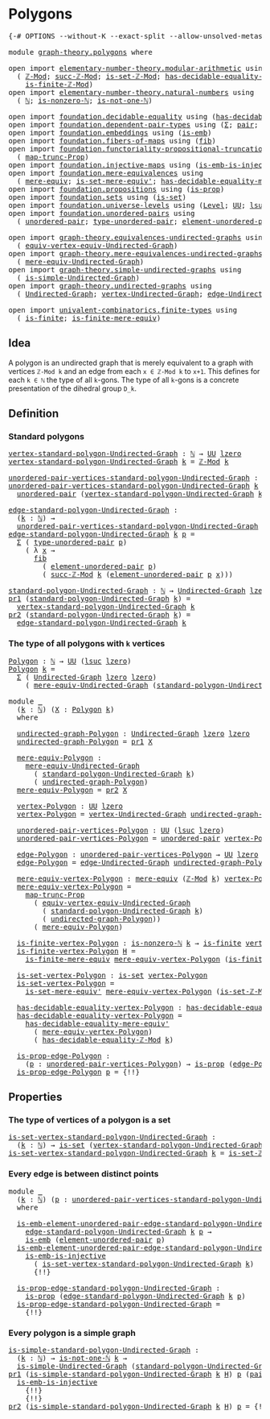 # Polygons

<pre class="Agda"><a id="21" class="Symbol">{-#</a> <a id="25" class="Keyword">OPTIONS</a> <a id="33" class="Pragma">--without-K</a> <a id="45" class="Pragma">--exact-split</a> <a id="59" class="Pragma">--allow-unsolved-metas</a> <a id="82" class="Symbol">#-}</a>

<a id="87" class="Keyword">module</a> <a id="94" href="graph-theory.polygons.html" class="Module">graph-theory.polygons</a> <a id="116" class="Keyword">where</a>

<a id="123" class="Keyword">open</a> <a id="128" class="Keyword">import</a> <a id="135" href="elementary-number-theory.modular-arithmetic.html" class="Module">elementary-number-theory.modular-arithmetic</a> <a id="179" class="Keyword">using</a>
  <a id="187" class="Symbol">(</a> <a id="189" href="elementary-number-theory.modular-arithmetic.html#3748" class="Function">ℤ-Mod</a><a id="194" class="Symbol">;</a> <a id="196" href="elementary-number-theory.modular-arithmetic.html#5934" class="Function">succ-ℤ-Mod</a><a id="206" class="Symbol">;</a> <a id="208" href="elementary-number-theory.modular-arithmetic.html#4677" class="Function">is-set-ℤ-Mod</a><a id="220" class="Symbol">;</a> <a id="222" href="elementary-number-theory.modular-arithmetic.html#4398" class="Function">has-decidable-equality-ℤ-Mod</a><a id="250" class="Symbol">;</a>
    <a id="256" href="elementary-number-theory.modular-arithmetic.html#4993" class="Function">is-finite-ℤ-Mod</a><a id="271" class="Symbol">)</a>
<a id="273" class="Keyword">open</a> <a id="278" class="Keyword">import</a> <a id="285" href="elementary-number-theory.natural-numbers.html" class="Module">elementary-number-theory.natural-numbers</a> <a id="326" class="Keyword">using</a>
  <a id="334" class="Symbol">(</a> <a id="336" href="elementary-number-theory.natural-numbers.html#1548" class="Datatype">ℕ</a><a id="337" class="Symbol">;</a> <a id="339" href="elementary-number-theory.natural-numbers.html#2029" class="Function">is-nonzero-ℕ</a><a id="351" class="Symbol">;</a> <a id="353" href="elementary-number-theory.natural-numbers.html#2185" class="Function">is-not-one-ℕ</a><a id="365" class="Symbol">)</a>

<a id="368" class="Keyword">open</a> <a id="373" class="Keyword">import</a> <a id="380" href="foundation.decidable-equality.html" class="Module">foundation.decidable-equality</a> <a id="410" class="Keyword">using</a> <a id="416" class="Symbol">(</a><a id="417" href="foundation.decidable-equality.html#1796" class="Function">has-decidable-equality</a><a id="439" class="Symbol">)</a>
<a id="441" class="Keyword">open</a> <a id="446" class="Keyword">import</a> <a id="453" href="foundation.dependent-pair-types.html" class="Module">foundation.dependent-pair-types</a> <a id="485" class="Keyword">using</a> <a id="491" class="Symbol">(</a><a id="492" href="foundation-core.dependent-pair-types.html#515" class="Record">Σ</a><a id="493" class="Symbol">;</a> <a id="495" href="foundation-core.dependent-pair-types.html#588" class="InductiveConstructor">pair</a><a id="499" class="Symbol">;</a> <a id="501" href="foundation-core.dependent-pair-types.html#605" class="Field">pr1</a><a id="504" class="Symbol">;</a> <a id="506" href="foundation-core.dependent-pair-types.html#617" class="Field">pr2</a><a id="509" class="Symbol">)</a>
<a id="511" class="Keyword">open</a> <a id="516" class="Keyword">import</a> <a id="523" href="foundation.embeddings.html" class="Module">foundation.embeddings</a> <a id="545" class="Keyword">using</a> <a id="551" class="Symbol">(</a><a id="552" href="foundation-core.embeddings.html#992" class="Function">is-emb</a><a id="558" class="Symbol">)</a>
<a id="560" class="Keyword">open</a> <a id="565" class="Keyword">import</a> <a id="572" href="foundation.fibers-of-maps.html" class="Module">foundation.fibers-of-maps</a> <a id="598" class="Keyword">using</a> <a id="604" class="Symbol">(</a><a id="605" href="foundation-core.fibers-of-maps.html#942" class="Function">fib</a><a id="608" class="Symbol">)</a>
<a id="610" class="Keyword">open</a> <a id="615" class="Keyword">import</a> <a id="622" href="foundation.functoriality-propositional-truncation.html" class="Module">foundation.functoriality-propositional-truncation</a> <a id="672" class="Keyword">using</a>
  <a id="680" class="Symbol">(</a> <a id="682" href="foundation.functoriality-propositional-truncation.html#1456" class="Function">map-trunc-Prop</a><a id="696" class="Symbol">)</a>
<a id="698" class="Keyword">open</a> <a id="703" class="Keyword">import</a> <a id="710" href="foundation.injective-maps.html" class="Module">foundation.injective-maps</a> <a id="736" class="Keyword">using</a> <a id="742" class="Symbol">(</a><a id="743" href="foundation.injective-maps.html#4730" class="Function">is-emb-is-injective</a><a id="762" class="Symbol">)</a>
<a id="764" class="Keyword">open</a> <a id="769" class="Keyword">import</a> <a id="776" href="foundation.mere-equivalences.html" class="Module">foundation.mere-equivalences</a> <a id="805" class="Keyword">using</a>
  <a id="813" class="Symbol">(</a> <a id="815" href="foundation.mere-equivalences.html#1415" class="Function">mere-equiv</a><a id="825" class="Symbol">;</a> <a id="827" href="foundation.mere-equivalences.html#3474" class="Function">is-set-mere-equiv&#39;</a><a id="845" class="Symbol">;</a> <a id="847" href="foundation.mere-equivalences.html#4013" class="Function">has-decidable-equality-mere-equiv&#39;</a><a id="881" class="Symbol">)</a>
<a id="883" class="Keyword">open</a> <a id="888" class="Keyword">import</a> <a id="895" href="foundation.propositions.html" class="Module">foundation.propositions</a> <a id="919" class="Keyword">using</a> <a id="925" class="Symbol">(</a><a id="926" href="foundation-core.propositions.html#1309" class="Function">is-prop</a><a id="933" class="Symbol">)</a>
<a id="935" class="Keyword">open</a> <a id="940" class="Keyword">import</a> <a id="947" href="foundation.sets.html" class="Module">foundation.sets</a> <a id="963" class="Keyword">using</a> <a id="969" class="Symbol">(</a><a id="970" href="foundation-core.sets.html#1113" class="Function">is-set</a><a id="976" class="Symbol">)</a>
<a id="978" class="Keyword">open</a> <a id="983" class="Keyword">import</a> <a id="990" href="foundation.universe-levels.html" class="Module">foundation.universe-levels</a> <a id="1017" class="Keyword">using</a> <a id="1023" class="Symbol">(</a><a id="1024" href="Agda.Primitive.html#597" class="Postulate">Level</a><a id="1029" class="Symbol">;</a> <a id="1031" href="foundation-core.universe-levels.html#235" class="Primitive">UU</a><a id="1033" class="Symbol">;</a> <a id="1035" href="Agda.Primitive.html#780" class="Primitive">lsuc</a><a id="1039" class="Symbol">;</a> <a id="1041" href="Agda.Primitive.html#764" class="Primitive">lzero</a><a id="1046" class="Symbol">)</a>
<a id="1048" class="Keyword">open</a> <a id="1053" class="Keyword">import</a> <a id="1060" href="foundation.unordered-pairs.html" class="Module">foundation.unordered-pairs</a> <a id="1087" class="Keyword">using</a>
  <a id="1095" class="Symbol">(</a> <a id="1097" href="foundation.unordered-pairs.html#2488" class="Function">unordered-pair</a><a id="1111" class="Symbol">;</a> <a id="1113" href="foundation.unordered-pairs.html#2863" class="Function">type-unordered-pair</a><a id="1132" class="Symbol">;</a> <a id="1134" href="foundation.unordered-pairs.html#3589" class="Function">element-unordered-pair</a><a id="1156" class="Symbol">)</a>

<a id="1159" class="Keyword">open</a> <a id="1164" class="Keyword">import</a> <a id="1171" href="graph-theory.equivalences-undirected-graphs.html" class="Module">graph-theory.equivalences-undirected-graphs</a> <a id="1215" class="Keyword">using</a>
  <a id="1223" class="Symbol">(</a> <a id="1225" href="graph-theory.equivalences-undirected-graphs.html#2397" class="Function">equiv-vertex-equiv-Undirected-Graph</a><a id="1260" class="Symbol">)</a>
<a id="1262" class="Keyword">open</a> <a id="1267" class="Keyword">import</a> <a id="1274" href="graph-theory.mere-equivalences-undirected-graphs.html" class="Module">graph-theory.mere-equivalences-undirected-graphs</a> <a id="1323" class="Keyword">using</a>
  <a id="1331" class="Symbol">(</a> <a id="1333" href="graph-theory.mere-equivalences-undirected-graphs.html#1028" class="Function">mere-equiv-Undirected-Graph</a><a id="1360" class="Symbol">)</a>
<a id="1362" class="Keyword">open</a> <a id="1367" class="Keyword">import</a> <a id="1374" href="graph-theory.simple-undirected-graphs.html" class="Module">graph-theory.simple-undirected-graphs</a> <a id="1412" class="Keyword">using</a>
  <a id="1420" class="Symbol">(</a> <a id="1422" href="graph-theory.simple-undirected-graphs.html#1589" class="Function">is-simple-Undirected-Graph</a><a id="1448" class="Symbol">)</a>
<a id="1450" class="Keyword">open</a> <a id="1455" class="Keyword">import</a> <a id="1462" href="graph-theory.undirected-graphs.html" class="Module">graph-theory.undirected-graphs</a> <a id="1493" class="Keyword">using</a>
  <a id="1501" class="Symbol">(</a> <a id="1503" href="graph-theory.undirected-graphs.html#1060" class="Function">Undirected-Graph</a><a id="1519" class="Symbol">;</a> <a id="1521" href="graph-theory.undirected-graphs.html#1256" class="Function">vertex-Undirected-Graph</a><a id="1544" class="Symbol">;</a> <a id="1546" href="graph-theory.undirected-graphs.html#1926" class="Function">edge-Undirected-Graph</a><a id="1567" class="Symbol">)</a>

<a id="1570" class="Keyword">open</a> <a id="1575" class="Keyword">import</a> <a id="1582" href="univalent-combinatorics.finite-types.html" class="Module">univalent-combinatorics.finite-types</a> <a id="1619" class="Keyword">using</a>
  <a id="1627" class="Symbol">(</a> <a id="1629" href="univalent-combinatorics.finite-types.html#4134" class="Function">is-finite</a><a id="1638" class="Symbol">;</a> <a id="1640" href="univalent-combinatorics.finite-types.html#7528" class="Function">is-finite-mere-equiv</a><a id="1660" class="Symbol">)</a>
</pre>
## Idea

A polygon is an undirected graph that is merely equivalent to a graph with vertices `ℤ-Mod k` and an edge from each `x ∈ ℤ-Mod k` to `x+1`. This defines for each `k ∈ ℕ` the type of all `k`-gons. The type of all `k`-gons is a concrete presentation of the dihedral group `D_k`.

## Definition

### Standard polygons

<pre class="Agda"><a id="vertex-standard-polygon-Undirected-Graph"></a><a id="2000" href="graph-theory.polygons.html#2000" class="Function">vertex-standard-polygon-Undirected-Graph</a> <a id="2041" class="Symbol">:</a> <a id="2043" href="elementary-number-theory.natural-numbers.html#1548" class="Datatype">ℕ</a> <a id="2045" class="Symbol">→</a> <a id="2047" href="foundation-core.universe-levels.html#235" class="Primitive">UU</a> <a id="2050" href="Agda.Primitive.html#764" class="Primitive">lzero</a>
<a id="2056" href="graph-theory.polygons.html#2000" class="Function">vertex-standard-polygon-Undirected-Graph</a> <a id="2097" href="graph-theory.polygons.html#2097" class="Bound">k</a> <a id="2099" class="Symbol">=</a> <a id="2101" href="elementary-number-theory.modular-arithmetic.html#3748" class="Function">ℤ-Mod</a> <a id="2107" href="graph-theory.polygons.html#2097" class="Bound">k</a>

<a id="unordered-pair-vertices-standard-polygon-Undirected-Graph"></a><a id="2110" href="graph-theory.polygons.html#2110" class="Function">unordered-pair-vertices-standard-polygon-Undirected-Graph</a> <a id="2168" class="Symbol">:</a> <a id="2170" href="elementary-number-theory.natural-numbers.html#1548" class="Datatype">ℕ</a> <a id="2172" class="Symbol">→</a> <a id="2174" href="foundation-core.universe-levels.html#235" class="Primitive">UU</a> <a id="2177" class="Symbol">(</a><a id="2178" href="Agda.Primitive.html#780" class="Primitive">lsuc</a> <a id="2183" href="Agda.Primitive.html#764" class="Primitive">lzero</a><a id="2188" class="Symbol">)</a>
<a id="2190" href="graph-theory.polygons.html#2110" class="Function">unordered-pair-vertices-standard-polygon-Undirected-Graph</a> <a id="2248" href="graph-theory.polygons.html#2248" class="Bound">k</a> <a id="2250" class="Symbol">=</a>
  <a id="2254" href="foundation.unordered-pairs.html#2488" class="Function">unordered-pair</a> <a id="2269" class="Symbol">(</a><a id="2270" href="graph-theory.polygons.html#2000" class="Function">vertex-standard-polygon-Undirected-Graph</a> <a id="2311" href="graph-theory.polygons.html#2248" class="Bound">k</a><a id="2312" class="Symbol">)</a>

<a id="edge-standard-polygon-Undirected-Graph"></a><a id="2315" href="graph-theory.polygons.html#2315" class="Function">edge-standard-polygon-Undirected-Graph</a> <a id="2354" class="Symbol">:</a>
  <a id="2358" class="Symbol">(</a><a id="2359" href="graph-theory.polygons.html#2359" class="Bound">k</a> <a id="2361" class="Symbol">:</a> <a id="2363" href="elementary-number-theory.natural-numbers.html#1548" class="Datatype">ℕ</a><a id="2364" class="Symbol">)</a> <a id="2366" class="Symbol">→</a>
  <a id="2370" href="graph-theory.polygons.html#2110" class="Function">unordered-pair-vertices-standard-polygon-Undirected-Graph</a> <a id="2428" href="graph-theory.polygons.html#2359" class="Bound">k</a> <a id="2430" class="Symbol">→</a> <a id="2432" href="foundation-core.universe-levels.html#235" class="Primitive">UU</a> <a id="2435" href="Agda.Primitive.html#764" class="Primitive">lzero</a>
<a id="2441" href="graph-theory.polygons.html#2315" class="Function">edge-standard-polygon-Undirected-Graph</a> <a id="2480" href="graph-theory.polygons.html#2480" class="Bound">k</a> <a id="2482" href="graph-theory.polygons.html#2482" class="Bound">p</a> <a id="2484" class="Symbol">=</a>
  <a id="2488" href="foundation-core.dependent-pair-types.html#515" class="Record">Σ</a> <a id="2490" class="Symbol">(</a> <a id="2492" href="foundation.unordered-pairs.html#2863" class="Function">type-unordered-pair</a> <a id="2512" href="graph-theory.polygons.html#2482" class="Bound">p</a><a id="2513" class="Symbol">)</a>
    <a id="2519" class="Symbol">(</a> <a id="2521" class="Symbol">λ</a> <a id="2523" href="graph-theory.polygons.html#2523" class="Bound">x</a> <a id="2525" class="Symbol">→</a>
      <a id="2533" href="foundation-core.fibers-of-maps.html#942" class="Function">fib</a>
        <a id="2545" class="Symbol">(</a> <a id="2547" href="foundation.unordered-pairs.html#3589" class="Function">element-unordered-pair</a> <a id="2570" href="graph-theory.polygons.html#2482" class="Bound">p</a><a id="2571" class="Symbol">)</a>
        <a id="2581" class="Symbol">(</a> <a id="2583" href="elementary-number-theory.modular-arithmetic.html#5934" class="Function">succ-ℤ-Mod</a> <a id="2594" href="graph-theory.polygons.html#2480" class="Bound">k</a> <a id="2596" class="Symbol">(</a><a id="2597" href="foundation.unordered-pairs.html#3589" class="Function">element-unordered-pair</a> <a id="2620" href="graph-theory.polygons.html#2482" class="Bound">p</a> <a id="2622" href="graph-theory.polygons.html#2523" class="Bound">x</a><a id="2623" class="Symbol">)))</a>

<a id="standard-polygon-Undirected-Graph"></a><a id="2628" href="graph-theory.polygons.html#2628" class="Function">standard-polygon-Undirected-Graph</a> <a id="2662" class="Symbol">:</a> <a id="2664" href="elementary-number-theory.natural-numbers.html#1548" class="Datatype">ℕ</a> <a id="2666" class="Symbol">→</a> <a id="2668" href="graph-theory.undirected-graphs.html#1060" class="Function">Undirected-Graph</a> <a id="2685" href="Agda.Primitive.html#764" class="Primitive">lzero</a> <a id="2691" href="Agda.Primitive.html#764" class="Primitive">lzero</a>
<a id="2697" href="foundation-core.dependent-pair-types.html#605" class="Field">pr1</a> <a id="2701" class="Symbol">(</a><a id="2702" href="graph-theory.polygons.html#2628" class="Function">standard-polygon-Undirected-Graph</a> <a id="2736" href="graph-theory.polygons.html#2736" class="Bound">k</a><a id="2737" class="Symbol">)</a> <a id="2739" class="Symbol">=</a>
  <a id="2743" href="graph-theory.polygons.html#2000" class="Function">vertex-standard-polygon-Undirected-Graph</a> <a id="2784" href="graph-theory.polygons.html#2736" class="Bound">k</a>
<a id="2786" href="foundation-core.dependent-pair-types.html#617" class="Field">pr2</a> <a id="2790" class="Symbol">(</a><a id="2791" href="graph-theory.polygons.html#2628" class="Function">standard-polygon-Undirected-Graph</a> <a id="2825" href="graph-theory.polygons.html#2825" class="Bound">k</a><a id="2826" class="Symbol">)</a> <a id="2828" class="Symbol">=</a>
  <a id="2832" href="graph-theory.polygons.html#2315" class="Function">edge-standard-polygon-Undirected-Graph</a> <a id="2871" href="graph-theory.polygons.html#2825" class="Bound">k</a>
</pre>
### The type of all polygons with `k` vertices

<pre class="Agda"><a id="Polygon"></a><a id="2934" href="graph-theory.polygons.html#2934" class="Function">Polygon</a> <a id="2942" class="Symbol">:</a> <a id="2944" href="elementary-number-theory.natural-numbers.html#1548" class="Datatype">ℕ</a> <a id="2946" class="Symbol">→</a> <a id="2948" href="foundation-core.universe-levels.html#235" class="Primitive">UU</a> <a id="2951" class="Symbol">(</a><a id="2952" href="Agda.Primitive.html#780" class="Primitive">lsuc</a> <a id="2957" href="Agda.Primitive.html#764" class="Primitive">lzero</a><a id="2962" class="Symbol">)</a>
<a id="2964" href="graph-theory.polygons.html#2934" class="Function">Polygon</a> <a id="2972" href="graph-theory.polygons.html#2972" class="Bound">k</a> <a id="2974" class="Symbol">=</a>
  <a id="2978" href="foundation-core.dependent-pair-types.html#515" class="Record">Σ</a> <a id="2980" class="Symbol">(</a> <a id="2982" href="graph-theory.undirected-graphs.html#1060" class="Function">Undirected-Graph</a> <a id="2999" href="Agda.Primitive.html#764" class="Primitive">lzero</a> <a id="3005" href="Agda.Primitive.html#764" class="Primitive">lzero</a><a id="3010" class="Symbol">)</a>
    <a id="3016" class="Symbol">(</a> <a id="3018" href="graph-theory.mere-equivalences-undirected-graphs.html#1028" class="Function">mere-equiv-Undirected-Graph</a> <a id="3046" class="Symbol">(</a><a id="3047" href="graph-theory.polygons.html#2628" class="Function">standard-polygon-Undirected-Graph</a> <a id="3081" href="graph-theory.polygons.html#2972" class="Bound">k</a><a id="3082" class="Symbol">))</a>

<a id="3086" class="Keyword">module</a> <a id="3093" href="graph-theory.polygons.html#3093" class="Module">_</a>
  <a id="3097" class="Symbol">(</a><a id="3098" href="graph-theory.polygons.html#3098" class="Bound">k</a> <a id="3100" class="Symbol">:</a> <a id="3102" href="elementary-number-theory.natural-numbers.html#1548" class="Datatype">ℕ</a><a id="3103" class="Symbol">)</a> <a id="3105" class="Symbol">(</a><a id="3106" href="graph-theory.polygons.html#3106" class="Bound">X</a> <a id="3108" class="Symbol">:</a> <a id="3110" href="graph-theory.polygons.html#2934" class="Function">Polygon</a> <a id="3118" href="graph-theory.polygons.html#3098" class="Bound">k</a><a id="3119" class="Symbol">)</a>
  <a id="3123" class="Keyword">where</a>
  
  <a id="3134" href="graph-theory.polygons.html#3134" class="Function">undirected-graph-Polygon</a> <a id="3159" class="Symbol">:</a> <a id="3161" href="graph-theory.undirected-graphs.html#1060" class="Function">Undirected-Graph</a> <a id="3178" href="Agda.Primitive.html#764" class="Primitive">lzero</a> <a id="3184" href="Agda.Primitive.html#764" class="Primitive">lzero</a>
  <a id="3192" href="graph-theory.polygons.html#3134" class="Function">undirected-graph-Polygon</a> <a id="3217" class="Symbol">=</a> <a id="3219" href="foundation-core.dependent-pair-types.html#605" class="Field">pr1</a> <a id="3223" href="graph-theory.polygons.html#3106" class="Bound">X</a>

  <a id="3228" href="graph-theory.polygons.html#3228" class="Function">mere-equiv-Polygon</a> <a id="3247" class="Symbol">:</a>
    <a id="3253" href="graph-theory.mere-equivalences-undirected-graphs.html#1028" class="Function">mere-equiv-Undirected-Graph</a>
      <a id="3287" class="Symbol">(</a> <a id="3289" href="graph-theory.polygons.html#2628" class="Function">standard-polygon-Undirected-Graph</a> <a id="3323" href="graph-theory.polygons.html#3098" class="Bound">k</a><a id="3324" class="Symbol">)</a>
      <a id="3332" class="Symbol">(</a> <a id="3334" href="graph-theory.polygons.html#3134" class="Function">undirected-graph-Polygon</a><a id="3358" class="Symbol">)</a>
  <a id="3362" href="graph-theory.polygons.html#3228" class="Function">mere-equiv-Polygon</a> <a id="3381" class="Symbol">=</a> <a id="3383" href="foundation-core.dependent-pair-types.html#617" class="Field">pr2</a> <a id="3387" href="graph-theory.polygons.html#3106" class="Bound">X</a>

  <a id="3392" href="graph-theory.polygons.html#3392" class="Function">vertex-Polygon</a> <a id="3407" class="Symbol">:</a> <a id="3409" href="foundation-core.universe-levels.html#235" class="Primitive">UU</a> <a id="3412" href="Agda.Primitive.html#764" class="Primitive">lzero</a>
  <a id="3420" href="graph-theory.polygons.html#3392" class="Function">vertex-Polygon</a> <a id="3435" class="Symbol">=</a> <a id="3437" href="graph-theory.undirected-graphs.html#1256" class="Function">vertex-Undirected-Graph</a> <a id="3461" href="graph-theory.polygons.html#3134" class="Function">undirected-graph-Polygon</a>

  <a id="3489" href="graph-theory.polygons.html#3489" class="Function">unordered-pair-vertices-Polygon</a> <a id="3521" class="Symbol">:</a> <a id="3523" href="foundation-core.universe-levels.html#235" class="Primitive">UU</a> <a id="3526" class="Symbol">(</a><a id="3527" href="Agda.Primitive.html#780" class="Primitive">lsuc</a> <a id="3532" href="Agda.Primitive.html#764" class="Primitive">lzero</a><a id="3537" class="Symbol">)</a>
  <a id="3541" href="graph-theory.polygons.html#3489" class="Function">unordered-pair-vertices-Polygon</a> <a id="3573" class="Symbol">=</a> <a id="3575" href="foundation.unordered-pairs.html#2488" class="Function">unordered-pair</a> <a id="3590" href="graph-theory.polygons.html#3392" class="Function">vertex-Polygon</a>

  <a id="3608" href="graph-theory.polygons.html#3608" class="Function">edge-Polygon</a> <a id="3621" class="Symbol">:</a> <a id="3623" href="graph-theory.polygons.html#3489" class="Function">unordered-pair-vertices-Polygon</a> <a id="3655" class="Symbol">→</a> <a id="3657" href="foundation-core.universe-levels.html#235" class="Primitive">UU</a> <a id="3660" href="Agda.Primitive.html#764" class="Primitive">lzero</a>
  <a id="3668" href="graph-theory.polygons.html#3608" class="Function">edge-Polygon</a> <a id="3681" class="Symbol">=</a> <a id="3683" href="graph-theory.undirected-graphs.html#1926" class="Function">edge-Undirected-Graph</a> <a id="3705" href="graph-theory.polygons.html#3134" class="Function">undirected-graph-Polygon</a>

  <a id="3733" href="graph-theory.polygons.html#3733" class="Function">mere-equiv-vertex-Polygon</a> <a id="3759" class="Symbol">:</a> <a id="3761" href="foundation.mere-equivalences.html#1415" class="Function">mere-equiv</a> <a id="3772" class="Symbol">(</a><a id="3773" href="elementary-number-theory.modular-arithmetic.html#3748" class="Function">ℤ-Mod</a> <a id="3779" href="graph-theory.polygons.html#3098" class="Bound">k</a><a id="3780" class="Symbol">)</a> <a id="3782" href="graph-theory.polygons.html#3392" class="Function">vertex-Polygon</a>
  <a id="3799" href="graph-theory.polygons.html#3733" class="Function">mere-equiv-vertex-Polygon</a> <a id="3825" class="Symbol">=</a>
    <a id="3831" href="foundation.functoriality-propositional-truncation.html#1456" class="Function">map-trunc-Prop</a>
      <a id="3852" class="Symbol">(</a> <a id="3854" href="graph-theory.equivalences-undirected-graphs.html#2397" class="Function">equiv-vertex-equiv-Undirected-Graph</a>
        <a id="3898" class="Symbol">(</a> <a id="3900" href="graph-theory.polygons.html#2628" class="Function">standard-polygon-Undirected-Graph</a> <a id="3934" href="graph-theory.polygons.html#3098" class="Bound">k</a><a id="3935" class="Symbol">)</a>
        <a id="3945" class="Symbol">(</a> <a id="3947" href="graph-theory.polygons.html#3134" class="Function">undirected-graph-Polygon</a><a id="3971" class="Symbol">))</a>
      <a id="3980" class="Symbol">(</a> <a id="3982" href="graph-theory.polygons.html#3228" class="Function">mere-equiv-Polygon</a><a id="4000" class="Symbol">)</a>

  <a id="4005" href="graph-theory.polygons.html#4005" class="Function">is-finite-vertex-Polygon</a> <a id="4030" class="Symbol">:</a> <a id="4032" href="elementary-number-theory.natural-numbers.html#2029" class="Function">is-nonzero-ℕ</a> <a id="4045" href="graph-theory.polygons.html#3098" class="Bound">k</a> <a id="4047" class="Symbol">→</a> <a id="4049" href="univalent-combinatorics.finite-types.html#4134" class="Function">is-finite</a> <a id="4059" href="graph-theory.polygons.html#3392" class="Function">vertex-Polygon</a>
  <a id="4076" href="graph-theory.polygons.html#4005" class="Function">is-finite-vertex-Polygon</a> <a id="4101" href="graph-theory.polygons.html#4101" class="Bound">H</a> <a id="4103" class="Symbol">=</a>
    <a id="4109" href="univalent-combinatorics.finite-types.html#7528" class="Function">is-finite-mere-equiv</a> <a id="4130" href="graph-theory.polygons.html#3733" class="Function">mere-equiv-vertex-Polygon</a> <a id="4156" class="Symbol">(</a><a id="4157" href="elementary-number-theory.modular-arithmetic.html#4993" class="Function">is-finite-ℤ-Mod</a> <a id="4173" href="graph-theory.polygons.html#4101" class="Bound">H</a><a id="4174" class="Symbol">)</a>

  <a id="4179" href="graph-theory.polygons.html#4179" class="Function">is-set-vertex-Polygon</a> <a id="4201" class="Symbol">:</a> <a id="4203" href="foundation-core.sets.html#1113" class="Function">is-set</a> <a id="4210" href="graph-theory.polygons.html#3392" class="Function">vertex-Polygon</a>
  <a id="4227" href="graph-theory.polygons.html#4179" class="Function">is-set-vertex-Polygon</a> <a id="4249" class="Symbol">=</a>
    <a id="4255" href="foundation.mere-equivalences.html#3474" class="Function">is-set-mere-equiv&#39;</a> <a id="4274" href="graph-theory.polygons.html#3733" class="Function">mere-equiv-vertex-Polygon</a> <a id="4300" class="Symbol">(</a><a id="4301" href="elementary-number-theory.modular-arithmetic.html#4677" class="Function">is-set-ℤ-Mod</a> <a id="4314" href="graph-theory.polygons.html#3098" class="Bound">k</a><a id="4315" class="Symbol">)</a>

  <a id="4320" href="graph-theory.polygons.html#4320" class="Function">has-decidable-equality-vertex-Polygon</a> <a id="4358" class="Symbol">:</a> <a id="4360" href="foundation.decidable-equality.html#1796" class="Function">has-decidable-equality</a> <a id="4383" href="graph-theory.polygons.html#3392" class="Function">vertex-Polygon</a>
  <a id="4400" href="graph-theory.polygons.html#4320" class="Function">has-decidable-equality-vertex-Polygon</a> <a id="4438" class="Symbol">=</a>
    <a id="4444" href="foundation.mere-equivalences.html#4013" class="Function">has-decidable-equality-mere-equiv&#39;</a>
      <a id="4485" class="Symbol">(</a> <a id="4487" href="graph-theory.polygons.html#3733" class="Function">mere-equiv-vertex-Polygon</a><a id="4512" class="Symbol">)</a>
      <a id="4520" class="Symbol">(</a> <a id="4522" href="elementary-number-theory.modular-arithmetic.html#4398" class="Function">has-decidable-equality-ℤ-Mod</a> <a id="4551" href="graph-theory.polygons.html#3098" class="Bound">k</a><a id="4552" class="Symbol">)</a>

  <a id="4557" href="graph-theory.polygons.html#4557" class="Function">is-prop-edge-Polygon</a> <a id="4578" class="Symbol">:</a>
    <a id="4584" class="Symbol">(</a><a id="4585" href="graph-theory.polygons.html#4585" class="Bound">p</a> <a id="4587" class="Symbol">:</a> <a id="4589" href="graph-theory.polygons.html#3489" class="Function">unordered-pair-vertices-Polygon</a><a id="4620" class="Symbol">)</a> <a id="4622" class="Symbol">→</a> <a id="4624" href="foundation-core.propositions.html#1309" class="Function">is-prop</a> <a id="4632" class="Symbol">(</a><a id="4633" href="graph-theory.polygons.html#3608" class="Function">edge-Polygon</a> <a id="4646" href="graph-theory.polygons.html#4585" class="Bound">p</a><a id="4647" class="Symbol">)</a>
  <a id="4651" href="graph-theory.polygons.html#4557" class="Function">is-prop-edge-Polygon</a> <a id="4672" href="graph-theory.polygons.html#4672" class="Bound">p</a> <a id="4674" class="Symbol">=</a> <a id="4676" class="Hole">{!!}</a>
</pre>
## Properties

### The type of vertices of a polygon is a set

<pre class="Agda"><a id="is-set-vertex-standard-polygon-Undirected-Graph"></a><a id="4757" href="graph-theory.polygons.html#4757" class="Function">is-set-vertex-standard-polygon-Undirected-Graph</a> <a id="4805" class="Symbol">:</a>
  <a id="4809" class="Symbol">(</a><a id="4810" href="graph-theory.polygons.html#4810" class="Bound">k</a> <a id="4812" class="Symbol">:</a> <a id="4814" href="elementary-number-theory.natural-numbers.html#1548" class="Datatype">ℕ</a><a id="4815" class="Symbol">)</a> <a id="4817" class="Symbol">→</a> <a id="4819" href="foundation-core.sets.html#1113" class="Function">is-set</a> <a id="4826" class="Symbol">(</a><a id="4827" href="graph-theory.polygons.html#2000" class="Function">vertex-standard-polygon-Undirected-Graph</a> <a id="4868" href="graph-theory.polygons.html#4810" class="Bound">k</a><a id="4869" class="Symbol">)</a>
<a id="4871" href="graph-theory.polygons.html#4757" class="Function">is-set-vertex-standard-polygon-Undirected-Graph</a> <a id="4919" href="graph-theory.polygons.html#4919" class="Bound">k</a> <a id="4921" class="Symbol">=</a> <a id="4923" href="elementary-number-theory.modular-arithmetic.html#4677" class="Function">is-set-ℤ-Mod</a> <a id="4936" href="graph-theory.polygons.html#4919" class="Bound">k</a>
</pre>
### Every edge is between distinct points

<pre class="Agda"><a id="4994" class="Keyword">module</a> <a id="5001" href="graph-theory.polygons.html#5001" class="Module">_</a>
  <a id="5005" class="Symbol">(</a><a id="5006" href="graph-theory.polygons.html#5006" class="Bound">k</a> <a id="5008" class="Symbol">:</a> <a id="5010" href="elementary-number-theory.natural-numbers.html#1548" class="Datatype">ℕ</a><a id="5011" class="Symbol">)</a> <a id="5013" class="Symbol">(</a><a id="5014" href="graph-theory.polygons.html#5014" class="Bound">p</a> <a id="5016" class="Symbol">:</a> <a id="5018" href="graph-theory.polygons.html#2110" class="Function">unordered-pair-vertices-standard-polygon-Undirected-Graph</a> <a id="5076" href="graph-theory.polygons.html#5006" class="Bound">k</a><a id="5077" class="Symbol">)</a>
  <a id="5081" class="Keyword">where</a>
  
  <a id="5092" href="graph-theory.polygons.html#5092" class="Function">is-emb-element-unordered-pair-edge-standard-polygon-Undirected-Graph</a> <a id="5161" class="Symbol">:</a>
    <a id="5167" href="graph-theory.polygons.html#2315" class="Function">edge-standard-polygon-Undirected-Graph</a> <a id="5206" href="graph-theory.polygons.html#5006" class="Bound">k</a> <a id="5208" href="graph-theory.polygons.html#5014" class="Bound">p</a> <a id="5210" class="Symbol">→</a> 
    <a id="5217" href="foundation-core.embeddings.html#992" class="Function">is-emb</a> <a id="5224" class="Symbol">(</a><a id="5225" href="foundation.unordered-pairs.html#3589" class="Function">element-unordered-pair</a> <a id="5248" href="graph-theory.polygons.html#5014" class="Bound">p</a><a id="5249" class="Symbol">)</a>
  <a id="5253" href="graph-theory.polygons.html#5092" class="Function">is-emb-element-unordered-pair-edge-standard-polygon-Undirected-Graph</a> <a id="5322" href="graph-theory.polygons.html#5322" class="Bound">e</a> <a id="5324" class="Symbol">=</a>
    <a id="5330" href="foundation.injective-maps.html#4730" class="Function">is-emb-is-injective</a>
      <a id="5356" class="Symbol">(</a> <a id="5358" href="graph-theory.polygons.html#4757" class="Function">is-set-vertex-standard-polygon-Undirected-Graph</a> <a id="5406" href="graph-theory.polygons.html#5006" class="Bound">k</a><a id="5407" class="Symbol">)</a>
      <a id="5415" class="Hole">{!!}</a>

  <a id="5423" href="graph-theory.polygons.html#5423" class="Function">is-prop-edge-standard-polygon-Undirected-Graph</a> <a id="5470" class="Symbol">:</a>
    <a id="5476" href="foundation-core.propositions.html#1309" class="Function">is-prop</a> <a id="5484" class="Symbol">(</a><a id="5485" href="graph-theory.polygons.html#2315" class="Function">edge-standard-polygon-Undirected-Graph</a> <a id="5524" href="graph-theory.polygons.html#5006" class="Bound">k</a> <a id="5526" href="graph-theory.polygons.html#5014" class="Bound">p</a><a id="5527" class="Symbol">)</a>
  <a id="5531" href="graph-theory.polygons.html#5423" class="Function">is-prop-edge-standard-polygon-Undirected-Graph</a> <a id="5578" class="Symbol">=</a>
    <a id="5584" class="Hole">{!!}</a>
</pre>
### Every polygon is a simple graph

<pre class="Agda"><a id="is-simple-standard-polygon-Undirected-Graph"></a><a id="5639" href="graph-theory.polygons.html#5639" class="Function">is-simple-standard-polygon-Undirected-Graph</a> <a id="5683" class="Symbol">:</a>
  <a id="5687" class="Symbol">(</a><a id="5688" href="graph-theory.polygons.html#5688" class="Bound">k</a> <a id="5690" class="Symbol">:</a> <a id="5692" href="elementary-number-theory.natural-numbers.html#1548" class="Datatype">ℕ</a><a id="5693" class="Symbol">)</a> <a id="5695" class="Symbol">→</a> <a id="5697" href="elementary-number-theory.natural-numbers.html#2185" class="Function">is-not-one-ℕ</a> <a id="5710" href="graph-theory.polygons.html#5688" class="Bound">k</a> <a id="5712" class="Symbol">→</a>
  <a id="5716" href="graph-theory.simple-undirected-graphs.html#1589" class="Function">is-simple-Undirected-Graph</a> <a id="5743" class="Symbol">(</a><a id="5744" href="graph-theory.polygons.html#2628" class="Function">standard-polygon-Undirected-Graph</a> <a id="5778" href="graph-theory.polygons.html#5688" class="Bound">k</a><a id="5779" class="Symbol">)</a>
<a id="5781" href="foundation-core.dependent-pair-types.html#605" class="Field">pr1</a> <a id="5785" class="Symbol">(</a><a id="5786" href="graph-theory.polygons.html#5639" class="Function">is-simple-standard-polygon-Undirected-Graph</a> <a id="5830" href="graph-theory.polygons.html#5830" class="Bound">k</a> <a id="5832" href="graph-theory.polygons.html#5832" class="Bound">H</a><a id="5833" class="Symbol">)</a> <a id="5835" href="graph-theory.polygons.html#5835" class="Bound">p</a> <a id="5837" class="Symbol">(</a><a id="5838" href="foundation-core.dependent-pair-types.html#588" class="InductiveConstructor">pair</a> <a id="5843" href="graph-theory.polygons.html#5843" class="Bound">x</a> <a id="5845" class="Symbol">(</a><a id="5846" href="foundation-core.dependent-pair-types.html#588" class="InductiveConstructor">pair</a> <a id="5851" href="graph-theory.polygons.html#5851" class="Bound">y</a> <a id="5853" href="graph-theory.polygons.html#5853" class="Bound">α</a><a id="5854" class="Symbol">))</a> <a id="5857" class="Symbol">=</a>
  <a id="5861" href="foundation.injective-maps.html#4730" class="Function">is-emb-is-injective</a>
    <a id="5885" class="Hole">{!!}</a>
    <a id="5894" class="Hole">{!!}</a>
<a id="5899" href="foundation-core.dependent-pair-types.html#617" class="Field">pr2</a> <a id="5903" class="Symbol">(</a><a id="5904" href="graph-theory.polygons.html#5639" class="Function">is-simple-standard-polygon-Undirected-Graph</a> <a id="5948" href="graph-theory.polygons.html#5948" class="Bound">k</a> <a id="5950" href="graph-theory.polygons.html#5950" class="Bound">H</a><a id="5951" class="Symbol">)</a> <a id="5953" href="graph-theory.polygons.html#5953" class="Bound">p</a> <a id="5955" class="Symbol">=</a> <a id="5957" class="Hole">{!!}</a>
</pre>